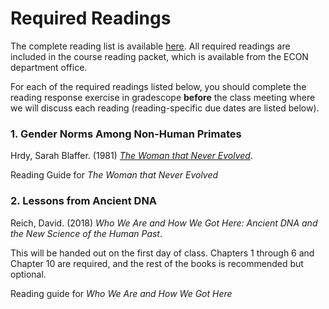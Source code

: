 # Required Readings

The complete reading list is available [here](ECON460-readings-2022-09-06.pdf).  All required readings are included 
in the course reading packet, which is available from the ECON department office.

For each of the required readings listed below, you should 
complete the reading response exercise in gradescope **before** the class meeting 
where we will discuss each reading (reading-specific due dates are listed below).

### 1. Gender Norms Among Non-Human Primates

Hrdy, Sarah Blaffer.  (1981)  [_The Woman that Never Evolved_](https://ebookcentral.proquest.com/lib/willm/detail.action?docID=3300544).  

Reading Guide for _The Woman that Never Evolved_

### 2. Lessons from Ancient DNA

Reich, David.  (2018)  _Who We Are and How We Got Here:  Ancient DNA and the New Science of the Human Past_.

This will be handed out on the first day of class.  Chapters 1 through 6 and Chapter 10 are required, and the rest of the books is recommended but optional.

Reading guide for _Who We Are and How We Got Here_
